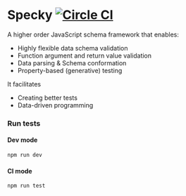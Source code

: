# Specky [![Circle CI](https://circleci.com/gh/settinghead/specky.svg?style=svg)](https://circleci.com/gh/settinghead/specky)

A higher order JavaScript schema framework that enables:

- Highly flexible data schema validation
- Function argument and return value validation
- Data parsing & Schema conformation
- Property-based (generative) testing

It facilitates

- Creating better tests
- Data-driven programming

### Run tests

#### Dev mode

```bash
npm run dev
```

#### CI mode
```bash
npm run test
```
